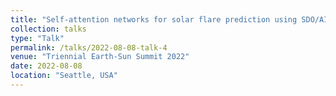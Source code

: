 ```yaml
---
title: "Self-attention networks for solar flare prediction using SDO/AIA EUV data and a novel AIA-based flare catalog"
collection: talks
type: "Talk"
permalink: /talks/2022-08-08-talk-4
venue: "Triennial Earth-Sun Summit 2022"
date: 2022-08-08
location: "Seattle, USA"
---
```





